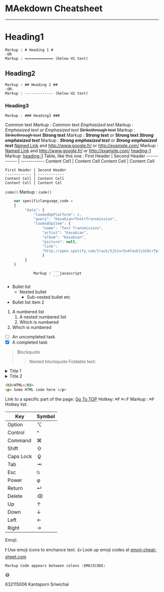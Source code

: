 MAekdown Cheatsheet<a name="Top"></a>
===================

- - - -
# Heading1 #
    Markup : # Heading 1 #
    -OR
    Markup : ============= (below H1 text)
## Heading2 ##
    Markup : ## Heading 2 ##
    -OR-
    Markup : ------------- (below H2 text)
### Heading3 ###
    Markup : ### Heading3 ###
Common text
    Markup : Common text
_Emphasized text_
    Markup : _Emphasized text_ or *Emphasized text*
~~Strikethrough text~~
   Markup : ~~Strikethrough text~~
__Strong text__
    Markup : __Strong text__ or **Strong text** 
___Strong emphasized text___
    Markup : ___Strong emphasized text___ or ***Strong emphasized text***
[Named Link](http://www.google.fr/ "Named link title") and http://www.google.fr/ or <http://example.com/>
    Markup : [Named Link](http://www.google.fr/ "Named link title") and http://www.google.fr/ or <http://example.com/> 
[heading-1](#heading-1 "Goto heading-1")
    Markup: [heading-1](#heading-1 "Goto heading-1") 
Table, like this one :
First Header | Second Header 
------------ | ------------
Content Cel1 | Content Cell 
Content Cell | Content Cell 

```
First Header | Second Header 
------------ | ------------
Content Cell | Content Cell 
Content Cell | Content Cel 
```

`code()`
    Markup : `code()` 
```javascript
    var specificlanguage_code = 
    {
         "data": { 
             "lookedUpPlatform": 1, 
             "query": "Kasabian+Test+Transmission",
             "lookedUpItem": { 
                 "name": "Test Transmission",
                 "artist": "Kasabian", 
                 "album": "Kasabian", 
                 "picture": null, 
                 "link": 
                 "http://open.spotify.com/track/5jhJur5n4fasblLSCOcrTp" 
                 }
         }
    }
``` 
                 Markup : ```javascript
                          ```
* Bullet list 
    * Nested bullet 
        * Sub-nested bullet etc 
* Bullet list item 2 
1. A numbered list 
    1. A nested numbered list 
    2. Which is numbered 
2. Which is numbered

- [ ] An uncompleted task 
- [x] A completed task 

> Blockquote 
>> Nested blockquote 
Foldable text:

<details>
 <summary>Title 1</summary> 
 <p>Content 1 Content 1 Content 1 Content 1 Content 1</p> 
 </details> 
 <details>
  <summary>Title 2</summary>
  <p>Content 2 Content 2 Content 2 Content 2 Content 2</p> 
</details> 

```html
<h3>HTML</h3> 
<p> Some HTML code here </p> 
```

Link to a specific part of the page: 
[Go To TOP](#TOP) 
Hotkey: 
<kbd>⌘F</kbd> 
<kbd>⌘⇧F</kbd> 
    Markup : <kbd>⌘F</kbd> 
Hotkey list: 

| Key | Symbol | 
| --- | --- |
| Option | ⌥ |
| Control | ^ |
| Command | ⌘ |
| Shift | ⇧ |
| Caps Lock | ⇪ |
| Tab | ⇥ |
| Esc | ⍉ |
| Power | φ |
| Return | ↵ |
| Delete | ⌫ |
| Up | ↑ |
| Down | ↓ |
| Left | ← |
| Right | → |

Emoji:

❗ Use emoji icons to enchance text. 👍 Look up emoji codes at
  [emoji-cheat-sheet.com](http://emoji-cheat-sheet.com/)

    Markup Code appears between colons :EMOJICODE:

😷

632115006 Kantaporn Sriwichai
